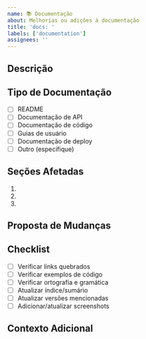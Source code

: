 ```yaml
---
name: 📚 Documentação
about: Melhorias ou adições à documentação
title: 'docs: '
labels: ['documentation']
assignees: ''
---
```


## Descrição
<!-- Descreva qual documentação precisa ser adicionada/atualizada -->

## Tipo de Documentação
<!-- Marque com um X o tipo de documentação -->
- [ ] README
- [ ] Documentação de API
- [ ] Documentação de código
- [ ] Guias de usuário
- [ ] Documentação de deploy
- [ ] Outro (especifique)

## Seções Afetadas
<!-- Liste as seções da documentação que serão afetadas -->
1. 
2. 
3. 

## Proposta de Mudanças
<!-- Descreva as mudanças que você propõe -->

## Checklist
- [ ] Verificar links quebrados
- [ ] Verificar exemplos de código
- [ ] Verificar ortografia e gramática
- [ ] Atualizar índice/sumário
- [ ] Atualizar versões mencionadas
- [ ] Adicionar/atualizar screenshots

## Contexto Adicional
<!-- Adicione qualquer contexto adicional ou screenshots aqui --> 